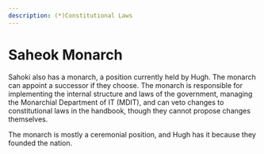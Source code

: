 ```yaml
---
description: (*)Constitutional Laws
---
```


# Saheok Monarch

Sahoki also has a monarch, a position currently held by Hugh. The monarch can appoint a successor if they choose. The monarch is responsible for implementing the internal structure and laws of the government, managing the Monarchial Department of IT (MDIT), and can veto changes to constitutional laws in the handbook, though they cannot propose changes themselves.

The monarch is mostly a ceremonial position, and Hugh has it because they founded the nation.
